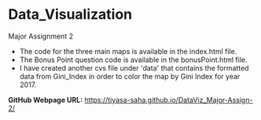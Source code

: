 # Data_Visualization
Major Assignment 2
- The code for the three main maps is available in the index.html file.
- The Bonus Point question code is available in the bonusPoint.html file.
- I have created another cvs file under 'data' that contains the formatted data from Gini_Index in order to color the map by Gini Index for year 2017.

**GitHub Webpage URL:** https://tiyasa-saha.github.io/DataViz_Major-Assign-2/
